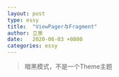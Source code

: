 ```yaml
---
layout: post
type: essy
title:  "ViewPager与Fragment"
author: 立泉
date:   2020-06-03 +0800
categories: essy
---
```


> 暗黑模式，不是一个Theme主题

